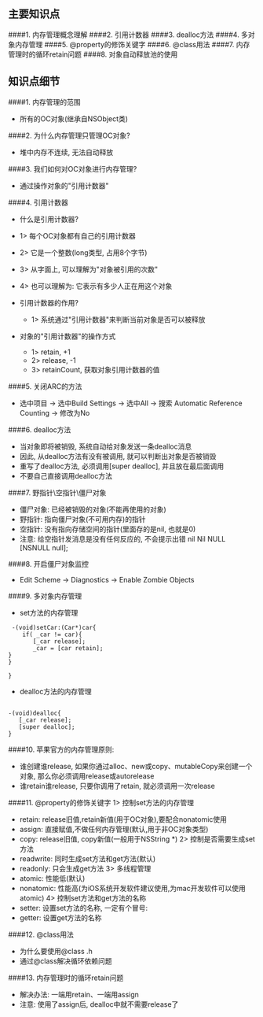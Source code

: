 ## 主要知识点####1. 内存管理概念理解####2. 引用计数器####3. dealloc方法####4. 多对象内存管理####5. @property的修饰关键字####6. @class用法####7. 内存管理时的循环retain问题####8. 对象自动释放池的使用## 知识点细节####1. 内存管理的范围* 所有的OC对象(继承自NSObject类)####2. 为什么内存管理只管理OC对象? * 堆中内存不连续, 无法自动释放####3. 我们如何对OC对象进行内存管理? * 通过操作对象的"引用计数器"####4. 引用计数器* 什么是引用计数器? * 1> 每个OC对象都有自己的引用计数器 * 2> 它是一个整数(long类型, 占用8个字节) * 3> 从字面上, 可以理解为"对象被引用的次数" * 4> 也可以理解为: 它表示有多少人正在用这个对象* 引用计数器的作用?  * 1> 系统通过"引用计数器"来判断当前对象是否可以被释放* 对象的"引用计数器"的操作方式   * 1> retain, +1  * 2> release, -1  * 3> retainCount, 获取对象引用计数器的值####5. 关闭ARC的方法* 选中项目 -> 选中Build Settings -> 选中All -> 搜索 Automatic Reference Counting -> 修改为No####6. dealloc方法* 当对象即将被销毁, 系统自动给对象发送一条dealloc消息* 因此, 从dealloc方法有没有被调用, 就可以判断出对象是否被销毁* 重写了dealloc方法, 必须调用[super dealloc], 并且放在最后面调用 * 不要自己直接调用dealloc方法####7. 野指针\空指针\僵尸对象* 僵尸对象: 已经被销毁的对象(不能再使用的对象)* 野指针: 指向僵尸对象(不可用内存)的指针* 空指针: 没有指向存储空间的指针(里面存的是nil, 也就是0) * 注意: 给空指针发消息是没有任何反应的, 不会提示出错 nil Nil NULL [NSNULL null];####8. 开启僵尸对象监控* Edit Scheme -> Diagnostics -> Enable Zombie Objects####9. 多对象内存管理 * set方法的内存管理```objc -(void)setCar:(Car*)car{    if( _car != car){       [_car release];       _car = [car retain];} }}```* dealloc方法的内存管理 ```objc-(void)dealloc{   [_car release];   [super dealloc];}```####10. 苹果官方的内存管理原则:* 谁创建谁release, 如果你通过alloc、new或copy、mutableCopy来创建一个对象, 那么你必须调用release或autorelease* 谁retain谁release, 只要你调用了retain, 就必须调用一次release####11. @property的修饰关键字1> 控制set方法的内存管理* retain: release旧值,retain新值(用于OC对象),要配合nonatomic使用 * assign: 直接赋值,不做任何内存管理(默认,用于非OC对象类型)* copy: release旧值, copy新值(一般用于NSString *)2> 控制是否需要生成set方法* readwrite: 同时生成set方法和get方法(默认)  * readonly: 只会生成get方法3> 多线程管理* atomic: 性能低(默认)* nonatomic: 性能高(为iOS系统开发软件建议使用,为mac开发软件可以使用atomic)4> 控制set方法和get方法的名称* setter: 设置set方法的名称, 一定有个冒号: * getter: 设置get方法的名称####12. @class用法* 为什么要使用@class .h * 通过@class解决循环依赖问题####13. 内存管理时的循环retain问题* 解决办法: 一端用retain、一端用assign* 注意: 使用了assign后, dealloc中就不需要release了
